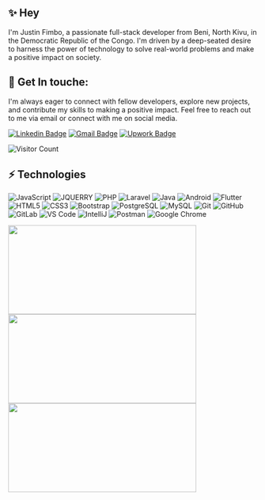 
## ✨ Hey

I'm Justin Fimbo, a passionate full-stack developer from Beni, North Kivu, in the Democratic Republic of the Congo. I'm driven by a deep-seated desire to harness the power of technology to solve real-world problems and make a positive impact on society.

## 🚀 Get In touche:

I'm always eager to connect with fellow developers, explore new projects, and contribute my skills to making a positive impact. Feel free to reach out to me via email or connect with me on social media.


[![Linkedin Badge](https://img.shields.io/badge/-justinfimbo-blue?style=flat-square&logo=Linkedin&logoColor=white&link=https://www.linkedin.com/in/justin-fimbo-9b178b150/)](https://www.linkedin.com/in/justin-fimbo-9b178b150/)
[![Gmail Badge](https://img.shields.io/badge/-fimbo.isso@gmail.com-c14438?style=flat-square&logo=Gmail&logoColor=white&link=mailto:fimbo.isso@gmail.com)](mailto:fimbo.isso@gmail.com)
[![Upwork Badge](https://img.shields.io/badge/-JustinFimbo-c14e8?style=flat-square&logo=Upwork&logoColor=white&link=https://www.upwork.com/freelancers/~015ba1909bede8c331?viewMode=1)](https://www.upwork.com/freelancers/~015ba1909bede8c331?viewMode=1)

![Visitor Count](https://profile-counter.glitch.me/{FimboIsso}/count.svg)

## ⚡ Technologies

![JavaScript](https://img.shields.io/badge/-JavaScript-black?style=flat-square&logo=javascript)
![JQUERRY](https://img.shields.io/badge/-JQuery-yellow?style=flat-square&logo=jquery)
![PHP](https://img.shields.io/badge/PHP-black?style=flat-square&logo=php)
![Laravel](https://img.shields.io/badge/-Laravel-black?style=flat-square&logo=Laravel)
![Java](https://img.shields.io/badge/-java-E34A86?style=flat-square&logo=java)
![Android](https://img.shields.io/badge/Android-05150C?style=flat-square&logo=android)
![Flutter](https://img.shields.io/badge/Flutter-05850C?style=flat-square&logo=flutter)
![HTML5](https://img.shields.io/badge/-HTML5-E34F26?style=flat-square&logo=html5&logoColor=white)
![CSS3](https://img.shields.io/badge/-CSS3-1572B6?style=flat-square&logo=css3)
![Bootstrap](https://img.shields.io/badge/-Bootstrap-563D7C?style=flat-square&logo=bootstrap)
![PostgreSQL](https://img.shields.io/badge/-PostgreSQL-336791?style=flat-square&logo=postgresql)
![MySQL](https://img.shields.io/badge/-MySQL-black?style=flat-square&logo=mysql)
![Git](https://img.shields.io/badge/-Git-black?style=flat-square&logo=git)
![GitHub](https://img.shields.io/badge/-GitHub-181717?style=flat-square&logo=github)
![GitLab](https://img.shields.io/badge/-GitLab-FCA121?style=flat-square&logo=gitlab)
![VS Code](https://img.shields.io/badge/-VS%20Code-007ACC?style=flat-square&logo=visual-studio-code)
![IntelliJ](https://img.shields.io/badge/-IntelliJ%20IDEA-black?style=flat-square&logo=jetbrains)
![Postman](https://img.shields.io/badge/Postman-black?style=flat-square&logo=postman)
![Google Chrome](https://img.shields.io/badge/Chrome-black?style=flat-square&logo=google-chrome)

<a href="#">
      <img width="380" height="180" src="https://github-readme-stats.vercel.app/api/top-langs/?username=fimboisso&theme=merko&show_icons=true&layout=compact&langs_count=8&card_width=350&card_height=180"/>
</a>

<a href="#">
      <img width="380" height="180" src="https://github-readme-stats.vercel.app/api?username=fimboisso&theme=merko&show_icons=true&layout=compact&date_format=M%20j%5B%2C%20Y%5D&card_height=180"/>
</a>

 <a href="#">
     <img width="380" height="180" src="http://github-readme-streak-stats.herokuapp.com?user=fimboisso&theme=merko&date_format=M%20j%5B%2C%20Y%5D&card_height=180"/>
 </a>
